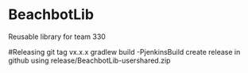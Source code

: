 # BeachbotLib
Reusable library for team 330

#Releasing
git tag vx.x.x
gradlew build -PjenkinsBuild
create release in github using release/BeachbotLib-usershared.zip
